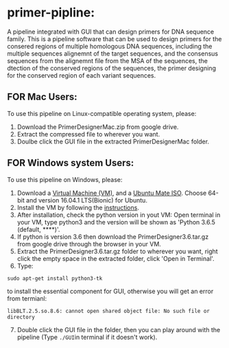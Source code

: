 # primer-pipline:
A pipeline integrated with GUI that can design primers for DNA sequence family.
This is a pipeline software that can be used to design primers for the consered regions of multiple homologous DNA sequences, including the multiple sequences alignemnt of the target sequences, and the consensus sequences from the alignemnt file from the MSA of the sequences, the dtection of the conserved regions of the sequences, the primer designing for the conserved region of each variant sequences. 

## FOR Mac Users:
  To use this pipeline on Linux-compatible operating system, please:
1. Download the PrimerDesignerMac.zip from google drive. 
2. Extract the compressed file to wherever you want.
3. Doulbe click the GUI file in the extracted PrimerDesignerMac folder.

## FOR Windows system Users:
To use this pipeline on Windows, please:
1. Download a [Virtual Machine (VM)](https://www.virtualbox.org/), and a [Ubuntu Mate ISO](https://ubuntu-mate.org/download/). Choose 64-bit and version 16.04.1 LTS(Bionic) for Ubuntu.
2. Install the VM by following the [instructions](http://www.psychocats.net/ubuntu/virtualbox).
3. After installation, check the python version in yout VM: Open terminal in your VM, type python3 and the version will be shown as 'Python 3.6.5 (default, ****)'.
4. If python is version 3.6 then download the PrimerDesigner3.6.tar.gz from google drive through the browser in your VM.
5. Extract the PrimerDesigner3.6.tar.gz folder to wherever you want, right click the empty space in the extracted folder, click 'Open in Terminal'.
6. Type: 
```
sudo apt-get install python3-tk
```
to install the essential component for GUI, otherwise you will get an error from termianl: 
```
libBLT.2.5.so.8.6: cannot open shared object file: No such file or directory
```
7. Double click the GUI file in the folder, then you can play around with the pipeline (Type ``` ./GUI ```in terminal if it doesn't work).
